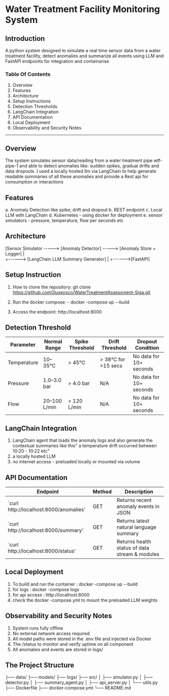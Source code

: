 # Water Treatment Facility Monitoring System

## Introduction

A python system designed to simulate a real time sensor data from a water treatment facility, detect anomalies and summarize all events using LLM and FastAPI endpoints for integration and containarise  

### Table Of Contents

1. Overview
2. Features
3. Architecture
4. Setup Instructions
5. Detection Thresholds
6. LangChain Integration
7. API Documentation
8. Local Deployment
9. Observability and Security Notes

___

## Overview

The system simulates sensor data/reading from a water treatment pipe wtf-pipe-1 and able to detect anomalies like: sudden spikes, gradual drifts and data dropouts.
I used a locally hosted llm via LangChain to help generate readable summaries of all these anomalies and provide a Rest api for consumption or interactions

## Features

 a. Anomaly Detection like spike, drift and dropout
 b. REST endpoint
 c. Local LLM with LangChain
 d. Kubernetes - using docker for deployment
 e. sensor simulators - pressure, temperature, flow per seconds etc

## Architecture

 [Sensor Simulator -----> [Anomaly Detector]     -----> [Anomaly Store + Logger]
                                              |  
                                                +------> [LangChain LLM Summary Generator]
                                              |
                                                +------>[FastAPI]

## Setup Instruction

1. How to clone the repository:  git clone https://github.comOluseysco/WaterTreatmentAssessment-Siga.git

2. Run the docker compose:  - docker -compose up --build

3. Access the endpoint: http://localhost:8000  

## Detection Threshold

| Parameter   | Normal Range | Spike Threshold | Drift Threshold     | Dropout Condition       |
| ----------- | ------------ | --------------- | ------------------- | ----------------------- |
| Temperature | 10–35°C      | > 45°C          | > 38°C for >15 secs | No data for 10+ seconds |
| Pressure    | 1.0–3.0 bar  | > 4.0 bar       | N/A                 | No data for 10+ seconds |
| Flow        | 20–100 L/min | > 120 L/min     | N/A                 | No data for 10+ seconds |

## LangChain Integration

1. LangChain agent that loads the anomaly logs and also generate the contextual summaries like this" a temperature drift occurred between 10:20 - 10:22 etc"
2. a locally hosted LLM
3. no internet access - preloaded locally or mounted via volume

## API Documentation

| Endpoint                                | Method | Description                                    |
| --------------------------------------- | ------ | ---------------------------------------------- |
| `curl http://localhost:8000/anomalies'  | GET    | Returns recent anomaly events in JSON          |
| `curl http://localhost:8000/summary'    | GET    | Returns latest natural language summary        |
| `curl http://localhost:8000/status'     | GET    | Returns health status of data stream & modules |

## Local Deployment

1. To build and run the container : docker -compose up --build
2. for logs : docker -compose logs
3. for api access : http://localhost:8000
4. check the docker -compose.yml to mount the preloaded LLM weights

## Observability and Security Notes

1. System runs fully offline
2. No external network access required
3. All model paths were stored in the .env file and injected via Docker
4. The /status to monitor and verify uptime on all component
5. All anomalies and events are stored in logs/

## The Project Structure

├── data/
├── models/
├── logs/
├── src/
│   ├── simulator.py
│   ├── detector.py
│   ├── summary_agent.py
│   ├── api_server.py
│   └── utils.py
├── Dockerfile
├── docker-compose.yml
└── README.md
